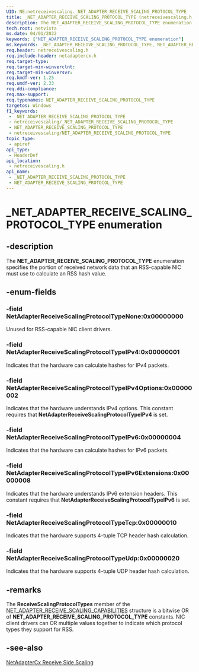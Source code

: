 ```yaml
---
UID: NE:netreceivescaling._NET_ADAPTER_RECEIVE_SCALING_PROTOCOL_TYPE
title: _NET_ADAPTER_RECEIVE_SCALING_PROTOCOL_TYPE (netreceivescaling.h)
description: The NET_ADAPTER_RECEIVE_SCALING_PROTOCOL_TYPE enumeration specifies the portion of received network data that a NIC must use to calculate an RSS hash value.
tech.root: netvista
ms.date: 04/01/2022
keywords: ["NET_ADAPTER_RECEIVE_SCALING_PROTOCOL_TYPE enumeration"]
ms.keywords: _NET_ADAPTER_RECEIVE_SCALING_PROTOCOL_TYPE, NET_ADAPTER_RECEIVE_SCALING_PROTOCOL_TYPE,
req.header: netreceivescaling.h
req.include-header: netadaptercx.h
req.target-type: 
req.target-min-winverclnt: 
req.target-min-winversvr: 
req.kmdf-ver: 1.25
req.umdf-ver: 2.33 
req.ddi-compliance: 
req.max-support: 
req.typenames: NET_ADAPTER_RECEIVE_SCALING_PROTOCOL_TYPE
targetos: Windows
f1_keywords:
 - _NET_ADAPTER_RECEIVE_SCALING_PROTOCOL_TYPE
 - netreceivescaling/_NET_ADAPTER_RECEIVE_SCALING_PROTOCOL_TYPE
 - NET_ADAPTER_RECEIVE_SCALING_PROTOCOL_TYPE
 - netreceivescaling/NET_ADAPTER_RECEIVE_SCALING_PROTOCOL_TYPE
topic_type:
 - apiref
api_type:
 - HeaderDef
api_location:
 - netreceivescaling.h
api_name:
 - _NET_ADAPTER_RECEIVE_SCALING_PROTOCOL_TYPE
 - NET_ADAPTER_RECEIVE_SCALING_PROTOCOL_TYPE
---
```


# _NET_ADAPTER_RECEIVE_SCALING_PROTOCOL_TYPE enumeration


## -description

The **NET_ADAPTER_RECEIVE_SCALING_PROTOCOL_TYPE** enumeration specifies the portion of received network data that an RSS-capable NIC must use to calculate an RSS hash value.

## -enum-fields

### -field NetAdapterReceiveScalingProtocolTypeNone:0x00000000

Unused for RSS-capable NIC client drivers.

### -field NetAdapterReceiveScalingProtocolTypeIPv4:0x00000001

Indicates that the hardware can calculate hashes for IPv4 packets.

### -field NetAdapterReceiveScalingProtocolTypeIPv4Options:0x00000002

Indicates that the hardware understands IPv4 options. This constant requires that **NetAdapterReceiveScalingProtocolTypeIPv4** is set.

### -field NetAdapterReceiveScalingProtocolTypeIPv6:0x00000004

Indicates that the hardware can calculate hashes for IPv6 packets.

### -field NetAdapterReceiveScalingProtocolTypeIPv6Extensions:0x00000008

Indicates that the hardware understands IPv6 extension headers. This constant requires that **NetAdapterReceiveScalingProtocolTypeIPv6** is set.

### -field NetAdapterReceiveScalingProtocolTypeTcp:0x00000010

Indicates that the hardware supports 4-tuple TCP header hash calculation.

### -field NetAdapterReceiveScalingProtocolTypeUdp:0x00000020

Indicates that the hardware supports 4-tuple UDP header hash calculation.

## -remarks

The **ReceiveScalingProtocolTypes** member of the [NET_ADAPTER_RECEIVE_SCALING_CAPABILITIES](ns-netreceivescaling-_net_adapter_receive_scaling_capabilities.md) structure is a bitwise OR of **NET_ADAPTER_RECEIVE_SCALING_PROTOCOL_TYPE** constants. NIC client drivers can OR multiple values together to indicate which protocol types they support for RSS.

## -see-also

[NetAdapterCx Receive Side Scaling](/windows-hardware/drivers/netcx/netadaptercx-receive-side-scaling-rss-)

